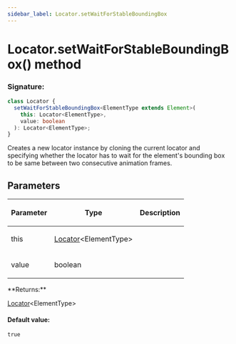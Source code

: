 ```yaml
---
sidebar_label: Locator.setWaitForStableBoundingBox
---
```


# Locator.setWaitForStableBoundingBox() method

### Signature:

```typescript
class Locator {
  setWaitForStableBoundingBox<ElementType extends Element>(
    this: Locator<ElementType>,
    value: boolean
  ): Locator<ElementType>;
}
```

Creates a new locator instance by cloning the current locator and specifying whether the locator has to wait for the element's bounding box to be same between two consecutive animation frames.

## Parameters

<table><thead><tr><th>

Parameter

</th><th>

Type

</th><th>

Description

</th></tr></thead>
<tbody><tr><td>

this

</td><td>

[Locator](./puppeteer.locator.md)&lt;ElementType&gt;

</td><td>

</td></tr>
<tr><td>

value

</td><td>

boolean

</td><td>

</td></tr>
</tbody></table>
**Returns:**

[Locator](./puppeteer.locator.md)&lt;ElementType&gt;

#### Default value:

`true`
